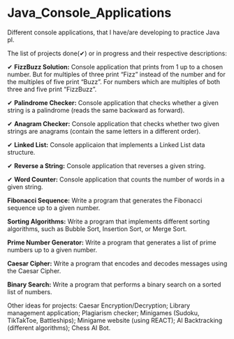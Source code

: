 # Java_Console_Applications

Different console applications, that I have/are developing to practice Java pl.

The list of projects done(✔) or in progress and their respective descriptions:

✔ **FizzBuzz Solution:** Console application that prints from 1 up to a chosen number. But for multiples of three print “Fizz” instead of the number and for the multiples of five print “Buzz”. For numbers which are multiples of both three and five print “FizzBuzz”.

✔ **Palindrome Checker:** Console application that checks whether a given string is a palindrome (reads the same backward as forward).

✔ **Anagram Checker:** Console application that checks whether two given strings are anagrams (contain the same letters in a different order).

✔ **Linked List:** Console applicaion that implements a Linked List data structure.

✔ **Reverse a String:** Console application that reverses a given string.

✔ **Word Counter:** Console application that counts the number of words in a given string.

**Fibonacci Sequence:** Write a program that generates the Fibonacci sequence up to a given number.

**Sorting Algorithms:** Write a program that implements different sorting algorithms, such as Bubble Sort, Insertion Sort, or Merge Sort.

**Prime Number Generator:** Write a program that generates a list of prime numbers up to a given number.

**Caesar Cipher:** Write a program that encodes and decodes messages using the Caesar Cipher.

**Binary Search:** Write a program that performs a binary search on a sorted list of numbers.

Other ideas for projects:
Caesar Encryption/Decryption;
Library management application;
Plagiarism checker;
Minigames (Sudoku, TikTakToe, Battleships);
Minigame website (using REACT);
AI Backtracking (different algorithms);
Chess AI Bot.
